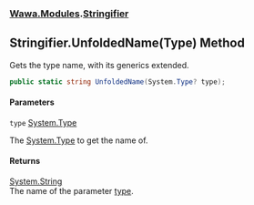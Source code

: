 ### [Wawa.Modules](Wawa.Modules.md 'Wawa.Modules').[Stringifier](Stringifier.md 'Wawa.Modules.Stringifier')

## Stringifier.UnfoldedName(Type) Method

Gets the type name, with its generics extended.

```csharp
public static string UnfoldedName(System.Type? type);
```
#### Parameters

<a name='Wawa.Modules.Stringifier.UnfoldedName(System.Type).type'></a>

`type` [System.Type](https://docs.microsoft.com/en-us/dotnet/api/System.Type 'System.Type')

The [System.Type](https://docs.microsoft.com/en-us/dotnet/api/System.Type 'System.Type') to get the name of.

#### Returns
[System.String](https://docs.microsoft.com/en-us/dotnet/api/System.String 'System.String')  
The name of the parameter [type](Stringifier.UnfoldedName(Type).md#Wawa.Modules.Stringifier.UnfoldedName(System.Type).type 'Wawa.Modules.Stringifier.UnfoldedName(System.Type).type').